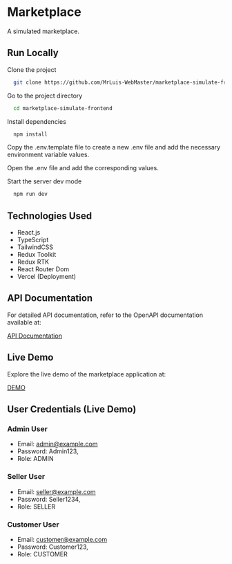 
# Marketplace

A simulated marketplace.

## Run Locally

Clone the project

```bash
  git clone https://github.com/MrLuis-WebMaster/marketplace-simulate-frontend
```

Go to the project directory

```bash
  cd marketplace-simulate-frontend
```

Install dependencies

```bash
  npm install
```

Copy the .env.template file to create a new .env file and add the necessary environment variable values.

Open the .env file and add the corresponding values.

Start the server dev mode

```bash
  npm run dev
```

## Technologies Used

- React.js
- TypeScript
- TailwindCSS
- Redux Toolkit
- Redux RTK
- React Router Dom
- Vercel (Deployment)

## API Documentation
For detailed API documentation, refer to the OpenAPI documentation available at:

[API Documentation](https://marketplace-simulate-backend-production.up.railway.app/docs/)


## Live Demo
Explore the live demo of the marketplace application at:

[DEMO](https://marketplace-simulate-frontend.vercel.app/)

## User Credentials (Live Demo)

### Admin User
- Email: admin@example.com
- Password: Admin123,
- Role: ADMIN

### Seller User
- Email: seller@example.com
- Password: Seller1234,
- Role: SELLER

### Customer User
- Email: customer@example.com
- Password: Customer123,
- Role: CUSTOMER